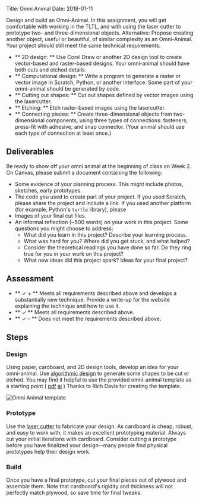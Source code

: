 Title: Omni Animal
Date: 2018-01-11

Design and build an Omni-Animal. In this assignment, you will get comfortable with working in the TLTL, and with using the laser cutter to prototype two- and three-dimensional objects. Alternative: Propose creating another object, 
useful or beautiful, of similar complexity as an Omni-Animal. Your project should still meet the same technical requirements. 

- ** 2D design: ** Use Corel Draw or another 2D design tool to create vector-based and raster-based designs. Your omni-animal should have both cuts and etched details.
- ** Computational design: ** Write a program to generate a raster or vector image in Scratch, Python, or another interface. Some part of your omni-animal should be generated by code. 
- ** Cutting out shapes: ** Cut out shapes defined by vector images using the lasercutter. 
- ** Etching: ** Etch raster-based images using the lasercutter. 
- ** Connecting pieces: ** Create three-dimensional objects from two-dimensional components, using three types of connections: fasteners, press-fit with adhesive, and snap connector. (Your animal should use each type of connection at least once.)

## Deliverables

Be ready to show off your omni animal at the beginning of class on Week 2. On Canvas, please submit a document containing the following:

- Some evidence of your planning process. This might include photos, sketches, early prototypes. 
- The code you used to create part of your project. If you used Scratch, please share the project and include a link. If you used another platform (for example, Python's `turtle` library), please 
- Images of your final cut files.
- An informal reflection (~500 words) on your work in this project. Some questions you might choose to address:
    - What did you learn in this project? Describe your learning process. 
    - What was hard for you? Where did you get stuck, and what helped?
    - Consider the theoretical readings you have done so far. Do they ring true for you in your work on this project?
    - What new ideas did this project spark? Ideas for your final project?

## Assessment

- ** &#10003; + ** Meets all requirements described above and develops a substantially new technique. Provide a write-up for the website explaining the technique and how to use it. 
- ** &#10003; ** Meets all requirements described above.
- ** &#10003; - ** Does not meet the requirements described above.

## Steps

### Design
Using paper, cardboard, and 2D design tools, develop an idea for your omni-animal. Use <a class="module" href="{filename}/modules/scratch.md">algorithmic design</a> to generate some shapes to be cut or etched. You may find it helpful to use the provided omni-animal template as a starting point (
    [pdf]({filename}/resources/omni_animal_template_3mm.pdf)
    [ai]({filename}/resources/omni_animal_template_3mm.ai)
) Thanks to Rich Davis for creating the template.

![Omni Animal template]({filename}/images/omni_animal.jpg)

### Prototype
Use the <a class="module" href="{filename}/modules/lasercutter.md">laser cutter</a> to fabricate your design. 
As cardboard is cheap, robust, and easy to work with, it makes an excellent prototyping material. Always cut your initial iterations with cardboard. Consider cutting a prototype before you have finalized your design--many people find 
physical prototypes help their design work. 

### Build
Once you have a final prototype, cut your final pieces out of plywood and assemble them. Note that cardboard's rigidity and thickness will not perfectly match plywood, so save time for final tweaks.
